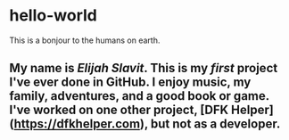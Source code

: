 # hello-world
This is a bonjour to the humans on earth.
## My name is ***Elijah Slavit***. This is my *first* project I've ever done in GitHub. I enjoy music, my family, adventures, and a good book or game. I've worked on one other project, [DFK Helper] (https://dfkhelper.com), but not as a developer.
